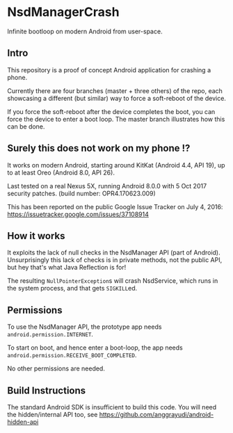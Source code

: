 # NsdManagerCrash
Infinite bootloop on modern Android from user-space.

## Intro

This repository is a proof of concept Android application for crashing a phone.

Currently there are four branches (master + three others) of the repo,
each showcasing a different (but similar) way to force a soft-reboot of the device.

If you force the soft-reboot after the device completes the boot, you can force the device to enter a boot loop.
The master branch illustrates how this can be done.

## Surely this does not work on my phone !?

It works on modern Android, starting around KitKat (Android 4.4, API 19), up to at least Oreo (Android 8.0, API 26).

Last tested on a real Nexus 5X, running Android 8.0.0 with 5 Oct 2017 security patches. (build number: OPR4.170623.009)

This has been reported on the public Google Issue Tracker on July 4, 2016: https://issuetracker.google.com/issues/37108914

## How it works

It exploits the lack of null checks in the NsdManager API (part of Android).
Unsurprisingly this lack of checks is in private methods, not the public API, but hey that's what Java Reflection is for!

The resulting `NullPointerException`s will crash NsdService, which runs in the system process, and that gets `SIGKILL`ed.

## Permissions

To use the NsdManager API, the prototype app needs `android.permission.INTERNET`.

To start on boot, and hence enter a boot-loop, the app needs `android.permission.RECEIVE_BOOT_COMPLETED`.

No other permissions are needed.

## Build Instructions

The standard Android SDK is insufficient to build this code.
You will need the hidden/internal API too, see https://github.com/anggrayudi/android-hidden-api

